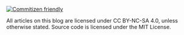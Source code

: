[![Commitizen friendly](https://img.shields.io/badge/commitizen-friendly-brightgreen.svg)](http://commitizen.github.io/cz-cli/)

All articles on this blog are licensed under CC BY-NC-SA 4.0, unless otherwise stated. Source code is licensed under
the MIT License.
